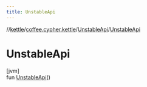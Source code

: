 ```yaml
---
title: UnstableApi
---
```

//[kettle](../../../index.html)/[coffee.cypher.kettle](../index.html)/[UnstableApi](index.html)/[UnstableApi](-unstable-api.html)



# UnstableApi



[jvm]\
fun [UnstableApi](-unstable-api.html)()





